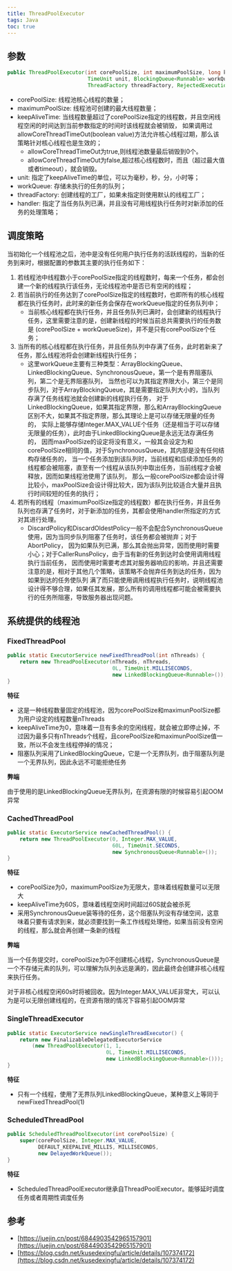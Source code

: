 ```yaml
---
title: ThreadPoolExecutor
tags: Java
toc: true
---
```


## 参数

```java
public ThreadPoolExecutor(int corePoolSize, int maximumPoolSize, long keepAliveTime, 
                          TimeUnit unit, BlockingQueue<Runnable> workQueue, 
                          ThreadFactory threadFactory, RejectedExecutionHandler handler);

```

- corePoolSize: 线程池核心线程的数量；
- maximumPoolSize: 线程池可创建的最大线程数量；
- keepAliveTime: 当线程数量超过了corePoolSize指定的线程数，并且空闲线程空闲的时间达到当前参数指定的时间时该线程就会被销毁，
  如果调用过allowCoreThreadTimeOut(boolean value)方法允许核心线程过期，那么该策略针对核心线程也是生效的；
    - allowCoreThreadTimeOut为true,则线程池数量最后销毁到0个。
    - allowCoreThreadTimeOut为false,超过核心线程数时，而且（超过最大值或者timeout），就会销毁。
- unit: 指定了keepAliveTime的单位，可以为毫秒，秒，分，小时等；
- workQueue: 存储未执行的任务的队列；
- threadFactory: 创建线程的工厂，如果未指定则使用默认的线程工厂；
- handler: 指定了当任务队列已满，并且没有可用线程执行任务时对新添加的任务的处理策略；




## 调度策略

当初始化一个线程池之后，池中是没有任何用户执行任务的活跃线程的，当新的任务到来时，根据配置的参数其主要的执行任务如下：

1. 若线程池中线程数小于corePoolSize指定的线程数时，每来一个任务，都会创建一个新的线程执行该任务，无论线程池中是否已有空闲的线程；
2. 若当前执行的任务达到了corePoolSize指定的线程数时，也即所有的核心线程都在执行任务时，此时来的新任务会保存在workQueue指定的任务队列中；
   - 当前核心线程都在执行任务，并且任务队列已满时，会创建新的线程执行任务，这里需要注意的是，创建新线程的时候当前总共需要执行的任务数是
     (corePoolSize + workQueueSize)，并不是只有corePoolSize个任务；
3. 当所有的核心线程都在执行任务，并且任务队列中存满了任务，此时若新来了任务，那么线程池将会创建新线程执行任务；
   - 这里workQueue主要有三种类型：ArrayBlockingQueue、LinkedBlockingQueue、SynchronousQueue，第一个是有界阻塞队列，第二个是无界阻塞队列，
     当然也可以为其指定界限大小，第三个是同步队列，对于ArrayBlockingQueue，其是需要指定队列大小的，当队列存满了任务线程池就会创建新的线程执行任务，
     对于LinkedBlockingQueue，如果其指定界限，那么和ArrayBlockingQueue区别不大，如果其不指定界限，那么其理论上是可以存储无限量的任务的，
     实际上能够存储Integer.MAX_VALUE个任务（还是相当于可以存储无限量的任务），此时由于LinkedBlockingQueue是永远无法存满任务的，
     因而maxPoolSize的设定将没有意义，一般其会设定为和corePoolSize相同的值，对于SynchronousQueue，其内部是没有任何结构存储任务的，
     当一个任务添加到该队列时，当前线程和后续添加任务的线程都会被阻塞，直至有一个线程从该队列中取出任务，当前线程才会被释放，因而如果线程池使用了该队列，
     那么一般corePoolSize都会设计得比较小，maxPoolSize会设计得比较大，因为该队列比较适合大量并且执行时间较短的任务的执行；
4. 若所有的线程（maximumPoolSize指定的线程数）都在执行任务，并且任务队列也存满了任务时，对于新添加的任务，其都会使用handler所指定的方式对其进行处理。
    - DiscardPolicy和DiscardOldestPolicy一般不会配合SynchronousQueue使用，因为当同步队列阻塞了任务时，该任务都会被抛弃；对于AbortPolicy，
      因为如果队列已满，那么其会抛出异常，因而使用时需要小心；对于CallerRunsPolicy，由于当有新的任务到达时会使用调用线程执行当前任务，
      因而使用时需要考虑其对服务器响应的影响，并且还需要注意的是，相对于其他几个策略，该策略不会抛弃任务到达的任务，因为如果到达的任务使队列
      满了而只能使用调用线程执行任务时，说明线程池设计得不够合理，如果任其发展，那么所有的调用线程都可能会被需要执行的任务所阻塞，导致服务器出现问题。
      


## 系统提供的线程池

### FixedThreadPool

```java
public static ExecutorService newFixedThreadPool(int nThreads) {
    return new ThreadPoolExecutor(nThreads, nThreads,
                                  0L, TimeUnit.MILLISECONDS,
                                  new LinkedBlockingQueue<Runnable>());
}

```

**特征**

- 这是一种线程数量固定的线程池，因为corePoolSize和maximunPoolSize都为用户设定的线程数量nThreads
- keepAliveTime为0，意味着一旦有多余的空闲线程，就会被立即停止掉，不过因为最多只有nThreads个线程，且corePoolSize和maximunPoolSize值一致，所以不会发生线程停掉的情况；
- 阻塞队列采用了LinkedBlockingQueue，它是一个无界队列，由于阻塞队列是一个无界队列，因此永远不可能拒绝任务

**弊端**

由于使用的是LinkedBlockingQueue无界队列，在资源有限的时候容易引起OOM异常

### CachedThreadPool

```java
public static ExecutorService newCachedThreadPool() {
    return new ThreadPoolExecutor(0, Integer.MAX_VALUE,
                                  60L, TimeUnit.SECONDS,
                                  new SynchronousQueue<Runnable>());
}
```

**特征**

- corePoolSize为0，maximumPoolSize为无限大，意味着线程数量可以无限大
- keepAliveTime为60S，意味着线程空闲时间超过60S就会被杀死
- 采用SynchronousQueue装等待的任务，这个阻塞队列没有存储空间，这意味着只要有请求到来，就必须要找到一条工作线程处理他，如果当前没有空闲的线程，那么就会再创建一条新的线程

**弊端**

当一个任务提交时，corePoolSize为0不创建核心线程，SynchronousQueue是一个不存储元素的队列，可以理解为队列永远是满的，因此最终会创建非核心线程来执行任务。

对于非核心线程空闲60s时将被回收。因为Integer.MAX_VALUE非常大，可以认为是可以无限创建线程的，在资源有限的情况下容易引起OOM异常


### SingleThreadExecutor

```java
public static ExecutorService newSingleThreadExecutor() {
    return new FinalizableDelegatedExecutorService
        (new ThreadPoolExecutor(1, 1,
                                0L, TimeUnit.MILLISECONDS,
                                new LinkedBlockingQueue<Runnable>()));
}

```

**特征**

- 只有一个线程，使用了无界队列LinkedBlockingQueue，某种意义上等同于newFixedThreadPool(1)

### ScheduledThreadPool

```java
public ScheduledThreadPoolExecutor(int corePoolSize) {
    super(corePoolSize, Integer.MAX_VALUE,
          DEFAULT_KEEPALIVE_MILLIS, MILLISECONDS,
          new DelayedWorkQueue());
}
```

**特征**

- ScheduledThreadPoolExecutor继承自ThreadPoolExecutor。能够延时调度任务或者周期性调度任务

## 参考

- [https://juejin.cn/post/6844903542965157901](https://juejin.cn/post/6844903542965157901)
- [https://blog.csdn.net/kusedexingfu/article/details/107374172](https://blog.csdn.net/kusedexingfu/article/details/107374172)
